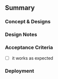 ## Summary

<!-- summarize the feature in plain english -->

### Concept & Designs

<!-- attach images that can demonstrate the key parts of the feature. Note that the rest of the designs can be referred to in figma, or attached in the issue "Design" section  -->

### Design Notes

<!-- additional notes on the implementation of the designs -->

### Acceptance Criteria

<!-- Assuming the feature is done. Please list the primary steps the QA should take to determine whether the feature is correctly implemented -->

- [ ] it works as expected

### Deployment

<!-- How is this feature gonna get deployed? (a/b testing) -->
